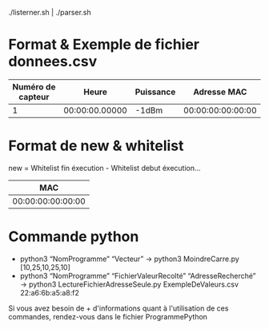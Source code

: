 ./listerner.sh | ./parser.sh

# Format & Exemple de fichier donnees.csv

Numéro de capteur | Heure | Puissance | Adresse MAC
--- | --- | --- | --- 
1 | 00:00:00.00000 | -1dBm | 00:00:00:00:00:00

# Format de new & whitelist

new = Whitelist fin éxecution - Whitelist debut éxecution...

MAC |
--- |
00:00:00:00:00:00 |

# Commande python

- python3 “NomProgramme” “Vecteur” -> python3 MoindreCarre.py [10,25,10,25,10]
- python3 “NomProgramme” “FichierValeurRecolté” “AdresseRecherché” -> python3 LectureFichierAdresseSeule.py ExempleDeValeurs.csv 22:a6:6b:a5:a8:f2

Si vous avez besoin de + d'informations quant à l'utilisation de ces commandes, rendez-vous dans le fichier ProgrammePython
